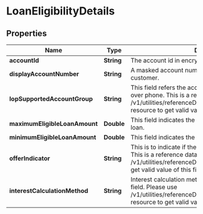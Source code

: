# LoanEligibilityDetails

## Properties
Name | Type | Description | Notes
------------ | ------------- | ------------- | -------------
**accountId** | **String** | The account id  in encrypted format. | 
**displayAccountNumber** | **String** | A masked account number that can be displayed to the customer. | 
**lopSupportedAccountGroup** | **String** | This field refers the account group supported by Loan over phone. This is a reference data field. Please use /v1/utilities/referenceData/{lopSupportedAccountGroup} resource to get valid value of this field with description. |  [optional]
**maximumEligibleLoanAmount** | **Double** | This field indicates the maximum eligible amount for loan. | 
**minimumEligibleLoanAmount** | **Double** | This field indicates the minimum eligible amount for loan. |  [optional]
**offerIndicator** | **String** | This is to indicate if the offer is rate/fee/hybrid based. This is a reference data field. Please use /v1/utilities/referenceData/{offerIndicator} resource to get valid value of this field with description. | 
**interestCalculationMethod** | **String** | Interest calculation method. This is a reference data field. Please use /v1/utilities/referenceData/{interestCalculationMethod} resource to get valid value of this field with description. |  [optional]
